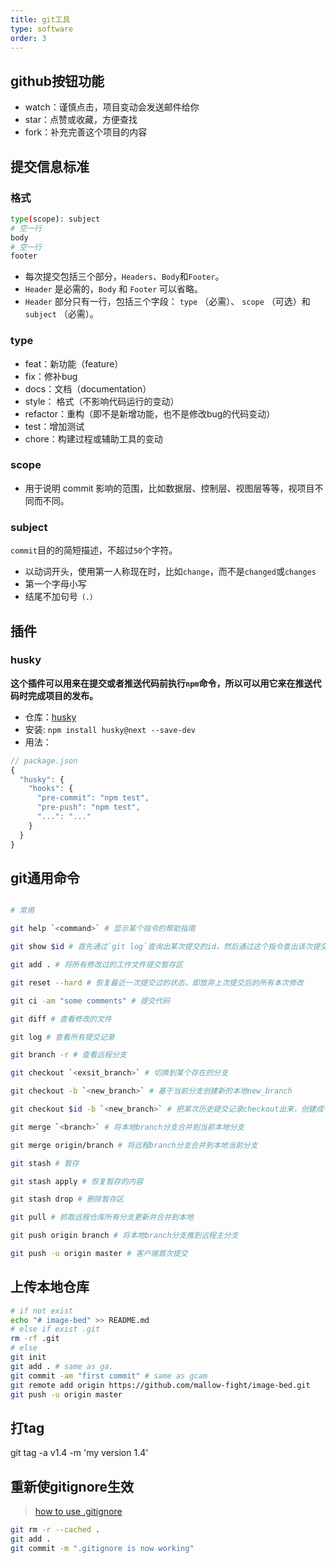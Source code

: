 ```yaml
---
title: git工具
type: software
order: 3
---
```


## github按钮功能
- watch：谨慎点击，项目变动会发送邮件给你
- star：点赞或收藏，方便查找
- fork：补充完善这个项目的内容

## 提交信息标准

### 格式

```bash
type(scope): subject
# 空一行
body
# 空一行
footer
```

- 每次提交包括三个部分，`Headers`、`Body`和`Footer`。
- `Header` 是必需的，`Body` 和 `Footer` 可以省略。
- `Header` 部分只有一行，包括三个字段： `type` （必需）、 `scope` （可选）和 `subject` （必需）。


### type

- feat：新功能（feature）
- fix：修补bug
- docs：文档（documentation）
- style： 格式（不影响代码运行的变动）
- refactor：重构（即不是新增功能，也不是修改bug的代码变动）
- test：增加测试
- chore：构建过程或辅助工具的变动

### scope

- 用于说明 commit 影响的范围，比如数据层、控制层、视图层等等，视项目不同而不同。

### subject

`commit`目的的简短描述，不超过`50`个字符。

- 以动词开头，使用第一人称现在时，比如`change`，而不是`changed`或`changes`
- 第一个字母小写
- 结尾不加句号`（.）`

## 插件

### husky

**这个插件可以用来在提交或者推送代码前执行`npm`命令，所以可以用它来在推送代码时完成项目的发布。**
- 仓库：[husky](https://github.com/typicode/husky)
- 安装: `npm install husky@next --save-dev`
- 用法：
```js
// package.json
{
  "husky": {
    "hooks": {
      "pre-commit": "npm test",
      "pre-push": "npm test",
      "...": "..."
    }
  }
}
```

## git通用命令

```bash

# 常用

git help `<command>` # 显示某个指令的帮助指南

git show $id # 首先通过`git log`查询出某次提交的id，然后通过这个指令查出该次提交的具体信息

git add . # 将所有修改过的工作文件提交暂存区

git reset --hard # 恢复最近一次提交过的状态，即放弃上次提交后的所有本次修改

git ci -am "some comments" # 提交代码

git diff # 查看修改的文件

git log # 查看所有提交记录

git branch -r # 查看远程分支

git checkout `<exsit_branch>` # 切换到某个存在的分支

git checkout -b `<new_branch>` # 基于当前分支创建新的本地new_branch

git checkout $id -b `<new_branch>` # 把某次历史提交记录checkout出来，创建成一个分支

git merge `<branch>` # 将本地branch分支合并到当前本地分支

git merge origin/branch # 将远程branch分支合并到本地当前分支

git stash # 暂存

git stash apply # 恢复暂存的内容

git stash drop # 删除暂存区

git pull # 抓取远程仓库所有分支更新并合并到本地

git push origin branch # 将本地branch分支推到远程主分支

git push -u origin master # 客户端首次提交
```

## 上传本地仓库
```bash
# if not exist
echo "# image-bed" >> README.md
# else if exist .git
rm -rf .git
# else
git init
git add . # same as ga.
git commit -am "first commit" # same as gcam
git remote add origin https://github.com/mallow-fight/image-bed.git
git push -u origin master
```

## 打tag

git tag -a v1.4 -m 'my version 1.4'

## 重新使gitignore生效

>[how to use .gitignore](https://help.github.com/articles/ignoring-files/)

```bash
git rm -r --cached .
git add .
git commit -m ".gitignore is now working"
```